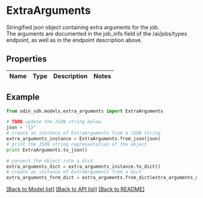# ExtraArguments

Stringified json object containing extra arguments for the job.<br>The arguments are documented in the job_info field of the /ai/jobs/types endpoint, as well as in the endpoint description above.

## Properties

Name | Type | Description | Notes
------------ | ------------- | ------------- | -------------

## Example

```python
from odin_sdk.models.extra_arguments import ExtraArguments

# TODO update the JSON string below
json = "{}"
# create an instance of ExtraArguments from a JSON string
extra_arguments_instance = ExtraArguments.from_json(json)
# print the JSON string representation of the object
print ExtraArguments.to_json()

# convert the object into a dict
extra_arguments_dict = extra_arguments_instance.to_dict()
# create an instance of ExtraArguments from a dict
extra_arguments_form_dict = extra_arguments.from_dict(extra_arguments_dict)
```
[[Back to Model list]](../README.md#documentation-for-models) [[Back to API list]](../README.md#documentation-for-api-endpoints) [[Back to README]](../README.md)


